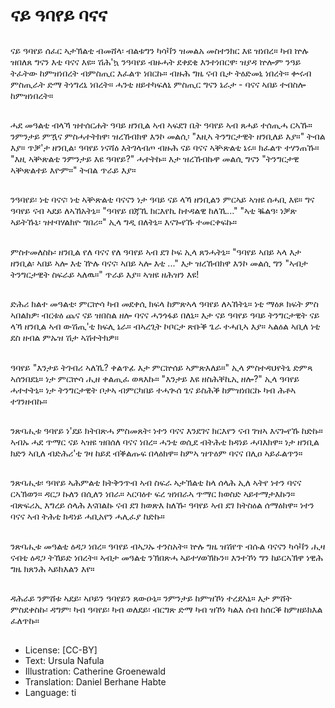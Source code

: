 # ናይ ዓባየይ ባናና

##
ናይ ዓባየይ ሰፈር ኣታኽልቲ ብመሸላ፡ ብልቱግን ካሳቫን ዝመልአ መስተንክር እዩ ዝነበረ። ካብ ኵሉ ዝበለጸ ግናን እቲ ባናና እዩ። ሽሕ'ኳ ንዓባየይ ብዙሓት ደቀደቂ እንተነበርዋ፡ ዝያዳ ኵሎም ንዓይ ትፈትው ከምዝነበረት ብምስጢር እፈልጥ ነበርኩ። ብዙሕ ግዜ ናብ ቤታ ትዕድመኒ ነበረት። ቍሩብ ምስጢራት ድማ ትነግረኒ ነበረት። ሓንቲ ዘይተካፍለኒ ምስጢር ግናን ኔራታ - ባናና ኣበይ ተብስሎ ከምዝነበረት።

##
ሓደ መዓልቲ ብላኻ ዝተሰርሐት ዓባይ ዘንቢል ኣብ ኣፍደገ ቤት ዓባየይ ኣብ ጸሓይ ተሰጢሓ ርኣኹ። ንምንታይ ምዃና ምስሓተትክዋ፡ ዝረኸብክዋ እንኮ መልሲ፡ "እዚኣ ትንግርታዊት ዘንቢለይ እያ።" ትብል እያ። ጥቓ'ታ ዘንቢል፡ ዓባየይ ነናሻዕ እትገላብጦ ብዙሕ ናይ ባናና ኣቝጽልቲ ኔሩ። ክፈልጥ ተሃንጠኹ። "እዚ ኣቝጽልቲ ንምንታይ እዩ ዓባየይ?" ሓተትኩ። እታ ዝረኸብኩዋ መልሲ ግናን "ትንግርታዊ ኣቝጽልተይ እዮም።" ትብል ጥራይ እያ።

##
ንዓባየይ፡ ነቲ ባናና፡ ነቲ ኣቝጽልቲ ባናናን ነታ ዓባይ ናይ ላኻ ዘንቢልን ምርኣይ ኣዝዩ ሰሓቢ እዩ። ግና ዓባየይ ናብ ኣደይ ለኣኸአትኒ። "ዓባየይ በጃኺ ክርእየኪ ከተዳልዊ ከለኺ..." "ኣቲ ቘልዓ፡ ነቓጽ ኣይትኹኒ፡ ዝተባሃልክዮ ግበሪ።" ኢላ ግዲ በለትኒ። እናጐየኹ ተመርቀፍኩ።

##
ምስተመለስኩ፡ ዘንቢል የለ ባናና የለ ዓባየይ ኣብ ደገ ኮፍ ኢላ ጸንሓትኒ። "ዓባየይ ኣበይ ኣላ እታ ዘንቢል፡ ኣበይ ኣሎ እቲ ዅሉ ባናና፡ ኣበይ ኣሎ እቲ ..." እታ ዝረኸብክዋ እንኮ መልሲ ግን "ኣብታ ትንግርታዊት ስፍራይ ኣለዉ።" ጥራይ እያ። ኣዝዩ ዘሕዝን እዩ!

##
ድሕሪ ክልተ መዓልቲ፡ ምርኵሳ ካብ መደቀሲ ክፍላ ከምጽኣላ ዓባየይ ለኣኸትኒ። ነቲ ማዕጾ ክፍት ምስ ኣበልክዎ፡ ብርቱዕ ጨና ናይ ዝበስል ዘሎ ባናና ሓንጎፋይ በለኒ። እታ ናይ ዓባየይ ዓባይ ትንግርታዊት ናይ ላኻ ዘንቢል ኣብ ውሽጢ'ቲ ክፍሊ ኔራ። ብኣረጊት ኮቦርታ ጽቡቕ ጌራ ተሓቢኣ እያ። ኣልዕል ኣቢለ ነቲ ደስ ዘብል ምኡዝ ሽታ ኣሽተትክዎ።

##
ዓባየይ "እንታይ ትገብሪ ኣለኺ? ቀልጥፊ እታ ምርኵሰይ ኣምጽእለይ።" ኢላ ምስተዳህየትኒ ድምጻ ኣሰንበደኒ። ነታ ምርኵሳ ሒዘ ቀልጢፈ ወጻእኩ። "እንታይ እዩ ዘስሕቐኪኢ ዘሎ?" ኢላ ዓባየይ ሓተተትኒ። ነታ ትንግርታዊት ቦታኣ ብምርካበይ ተሓጒሰ ጌና ይስሕቕ ከምዝነበርኩ ካብ ሕቶኣ ተገንዘብኩ።

##
ንጽባሒቱ ዓባየይ ነ'ደይ ክትበጽሓ ምስመጸት፡ ነተን ባናና እንደገና ክርእየን ናብ ገዝኣ እናጐየኹ ከድኩ። ኣብኡ ሓደ ጥማር ናይ ኣዝዩ ዝበሰለ ባናና ነበረ። ሓንቲ ወሲደ ብትሕቲ ክዳነይ ሓባእክዋ። ነታ ዘንቢል ክድን ኣቢለ ብድሕሪ'ቲ ገዛ ከይደ ብቕልጡፍ በላዕክዋ። ከምኣ ዝጥዕም ባናና በሊዐ ኣይፈልጥን።

##
ንጽባሒቱ፡ ዓባየይ ኣሕምልቲ ክትቅንጥብ ኣብ ስፍራ ኣታኽልቲ ከላ ሰላሕ ኢለ ኣትየ ነተን ባናና ርኣኽወን። ዳርጋ ኩለን በሲለን ነበራ። ኣርባዕተ ፍረ ዝነበራኣ ጥማር ክወስድ ኣይተማታእኩን። ብጽፍሪኢ እግረይ ሰላሕ እናበልኩ ናብ ደገ ክወጽእ ከለኹ፡ ዓባየይ ኣብ ደገ ክትስዕል ሰማዕክዋ። ነተን ባናና ኣብ ትሕቲ ክዳነይ ሓቢአየን ሓሊፈያ ከድኩ።

##
ንጽባሒቱ መዓልቲ ዕዳጋ ነበረ። ዓባየይ ብኣጋኡ ተንስአት። ኵሉ ግዜ ዝሽየጥ ብሱል ባናናን ካሳቫን ሒዛ ናብቲ ዕዳጋ ትኸይድ ነበረት። ኣብታ መዓልቲ ንኽበጽሓ ኣይተሃወኽኩን። እንተኾነ ግን ከይርኣኽዋ ነዊሕ ግዜ ክጸንሕ ኣይክእልን እየ።

##
ዳሕራይ ንምሸቱ ኣደይ፡ ኣቦይን ዓባየይን ጸውዑኒ። ንምንታይ ከምዝኾነ ተረደኣኒ። እታ ምሸት ምስደቀስኩ፡ ዳግም፡ ካብ ዓባየይ፡ ካብ ወለደይ፡ ብርግጽ ድማ ካብ ዝኾነ ካልእ ሰብ ክሰርቕ ከምዘይክእል ፈለጥኩ።

##
* License: [CC-BY]
* Text: Ursula Nafula
* Illustration: Catherine Groenewald
* Translation: Daniel Berhane Habte
* Language: ti
